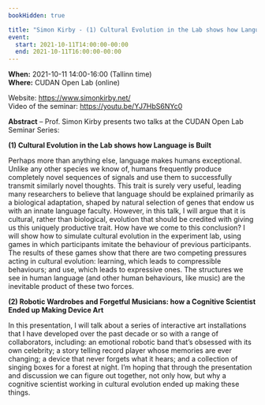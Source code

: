 ```yaml
---
bookHidden: true

title: "Simon Kirby - (1) Cultural Evolution in the Lab shows how Language is Built (2) Robotic Wardrobes and Forgetful Musicians: how a Cognitive Scientist Ended up Making Device Art"
event:
  start: 2021-10-11T14:00:00-00:00
  end: 2021-10-11T16:00:00-00:00
---
```


**When:** 2021-10-11 14:00-16:00 (Tallinn time)  
**Where:** CUDAN Open Lab (online)  

Website: https://www.simonkirby.net/   
Video of the seminar: https://youtu.be/YJ7HbS6NYc0   

<!--more-->
**Abstract** – Prof. Simon Kirby presents two talks at the CUDAN Open Lab Seminar Series: 

**(1) Cultural Evolution in the Lab shows how Language is Built**

Perhaps more than anything else, language makes humans exceptional. Unlike any other species we know of, humans frequently produce completely novel sequences of signals and use them to successfully transmit similarly novel thoughts. This trait is surely very useful, leading many researchers to believe that language should be explained primarily as a biological adaptation, shaped by natural selection of genes that endow us with an innate language faculty. However, in this talk, I will argue that it is cultural, rather than biological, evolution that should be credited with giving us this uniquely productive trait. How have we come to this conclusion? I will show how to simulate cultural evolution in the experiment lab, using games in which participants imitate the behaviour of previous participants. The results of these games show that there are two competing pressures acting in cultural evolution: learning, which leads to compressible behaviours; and use, which leads to expressive ones. The structures we see in human language (and other human behaviours, like music) are the inevitable product of these two forces.  

**(2) Robotic Wardrobes and Forgetful Musicians: how a Cognitive Scientist Ended up Making Device Art**

In this presentation, I will talk about a series of interactive art installations that I have developed over the past decade or so with a range of collaborators, including: an emotional robotic band that’s obsessed with its own celebrity; a story telling record player whose memories are ever changing; a device that never forgets what it hears; and a collection of singing boxes for a forest at night. I’m hoping that through the presentation and discussion we can figure out together, not only how, but why a cognitive scientist working in cultural evolution ended up making these things.  
